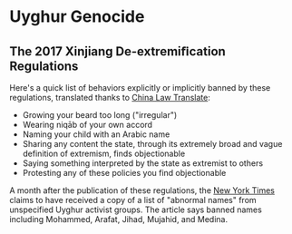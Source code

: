 # Uyghur Genocide

## The 2017 Xinjiang De-extremiﬁcation Regulations

Here's a quick list of behaviors explicitly or implicitly banned by these regulations, translated thanks to [China Law Translate](https://www.chinalawtranslate.com/en/decision-to-revise-the-xinjiang-uighur-autonomous-region-regulation-on-de-extremification/):

* Growing your beard too long \("irregular"\)
* Wearing niqāb of your own accord
* Naming your child with an Arabic name
* Sharing any content the state, through its extremely broad and vague definition of extremism, finds objectionable
* Saying something interpreted by the state as extremist to others
* Protesting any of these policies you find objectionable

A month after the publication of these regulations, the [New York Times](https://www.nytimes.com/2017/04/25/world/asia/china-xinjiang-ban-muslim-names-muhammad-jihad.html) claims to have received a copy of a list of "abnormal names" from unspecified Uyghur activist groups. The article says banned names including Mohammed, Arafat, Jihad, Mujahid, and Medina.  






